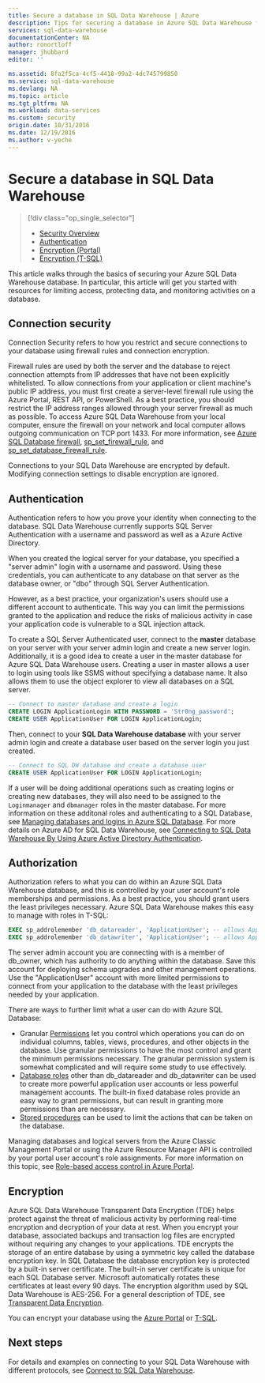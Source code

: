 ```yaml
---
title: Secure a database in SQL Data Warehouse | Azure
description: Tips for securing a database in Azure SQL Data Warehouse for developing solutions.
services: sql-data-warehouse
documentationCenter: NA
author: ronortloff
manager: jhubbard
editor: ''

ms.assetid: 8fa2f5ca-4cf5-4418-99a2-4dc745799850
ms.service: sql-data-warehouse
ms.devlang: NA
ms.topic: article
ms.tgt_pltfrm: NA
ms.workload: data-services
ms.custom: security
origin.date: 10/31/2016
ms.date: 12/19/2016
ms.author: v-yeche
---
```


# Secure a database in SQL Data Warehouse

> [!div class="op_single_selector"]
> * [Security Overview](sql-data-warehouse-overview-manage-security.md)
> * [Authentication](sql-data-warehouse-authentication.md)
> * [Encryption (Portal)](sql-data-warehouse-encryption-tde.md)
> * [Encryption (T-SQL)](sql-data-warehouse-encryption-tde-tsql.md)
> 
> 

This article walks through the basics of securing your Azure SQL Data Warehouse database. In particular, this article will get you started with resources for limiting access, protecting data, and monitoring activities on a database.

## Connection security
Connection Security refers to how you restrict and secure connections to your database using firewall rules and connection encryption.

Firewall rules are used by both the server and the database to reject connection attempts from IP addresses that have not been explicitly whitelisted. To allow connections from your application or client machine's public IP address, you must first create a server-level firewall rule using the Azure Portal, REST API, or PowerShell. As a best practice, you should restrict the IP address ranges allowed through your server firewall as much as possible.  To access Azure SQL Data Warehouse from your local computer, ensure the firewall on your network and local computer allows outgoing communication on TCP port 1433.  For more information, see [Azure SQL Database firewall][Azure SQL Database firewall], [sp_set_firewall_rule][sp_set_firewall_rule], and [sp_set_database_firewall_rule][sp_set_database_firewall_rule].

Connections to your SQL Data Warehouse are encrypted by default.  Modifying connection settings to disable encryption are ignored.

## Authentication
Authentication refers to how you prove your identity when connecting to the database. SQL Data Warehouse currently supports SQL Server Authentication with a username and password as well as a Azure Active Directory. 

When you created the logical server for your database, you specified a "server admin" login with a username and password. Using these credentials, you can authenticate to any database on that server as the database owner, or "dbo" through SQL Server Authentication.

However, as a best practice, your organization's users should use a different account to authenticate. This way you can limit the permissions granted to the application and reduce the risks of malicious activity in case your application code is vulnerable to a SQL injection attack. 

To create a SQL Server Authenticated user, connect to the **master** database on your server with your server admin login and create a new server login.  Additionally, it is a good idea to create a user in the master database for Azure SQL Data Warehouse users. Creating a user in master allows a user to login using tools like SSMS without specifying a database name.  It also allows them to use the object explorer to view all databases on a SQL server.

```sql
-- Connect to master database and create a login
CREATE LOGIN ApplicationLogin WITH PASSWORD = 'Str0ng_password';
CREATE USER ApplicationUser FOR LOGIN ApplicationLogin;
```

Then, connect to your **SQL Data Warehouse database** with your server admin login and create a database user based on the server login you just created.

```sql
-- Connect to SQL DW database and create a database user
CREATE USER ApplicationUser FOR LOGIN ApplicationLogin;
```

If a user will be doing additional operations such as creating logins or creating new databases, they will also need to be assigned to the `Loginmanager` and `dbmanager` roles in the master database. For more information on these additonal roles and authenticating to a SQL Database, see [Managing databases and logins in Azure SQL Database][Managing databases and logins in Azure SQL Database].  For more details on Azure AD for SQL Data Warehouse, see [Connecting to SQL Data Warehouse By Using Azure Active Directory Authentication][Connecting to SQL Data Warehouse By Using Azure Active Directory Authentication].

## Authorization
Authorization refers to what you can do within an Azure SQL Data Warehouse database, and this is controlled by your user account's role memberships and permissions. As a best practice, you should grant users the least privileges necessary. Azure SQL Data Warehouse makes this easy to manage with roles in T-SQL:

```sql
EXEC sp_addrolemember 'db_datareader', 'ApplicationUser'; -- allows ApplicationUser to read data
EXEC sp_addrolemember 'db_datawriter', 'ApplicationUser'; -- allows ApplicationUser to write data
```

The server admin account you are connecting with is a member of db_owner, which has authority to do anything within the database. Save this account for deploying schema upgrades and other management operations. Use the "ApplicationUser" account with more limited permissions to connect from your application to the database with the least privileges needed by your application.

There are ways to further limit what a user can do with Azure SQL Database:

* Granular [Permissions][Permissions] let you control which operations you can do on individual columns, tables, views, procedures, and other objects in the database. Use granular permissions to have the most control and grant the minimum permissions necessary. The granular permission system is somewhat complicated and will require some study to use effectively.
* [Database roles][Database roles] other than db_datareader and db_datawriter can be used to create more powerful application user accounts or less powerful management accounts. The built-in fixed database roles provide an easy way to grant permissions, but can result in granting more permissions than are necessary.
* [Stored procedures][Stored procedures] can be used to limit the actions that can be taken on the database.

Managing databases and logical servers from the Azure Classic Management Portal or using the Azure Resource Manager API is controlled by your portal user account's role assignments. For more information on this topic, see [Role-based access control in Azure Portal][Role-based access control in Azure Portal].

## Encryption
Azure SQL Data Warehouse Transparent Data Encryption (TDE) helps protect against the threat of malicious activity by performing real-time encryption and decryption of your data at rest.  When you encrypt your database, associated backups and transaction log files are encrypted without requiring any changes to your applications. TDE encrypts the storage of an entire database by using a symmetric key called the database encryption key. In SQL Database the database encryption key is protected by a built-in server certificate. The built-in server certificate is unique for each SQL Database server. Microsoft automatically rotates these certificates at least every 90 days. The encryption algorithm used by SQL Data Warehouse is AES-256. For a general description of TDE, see [Transparent Data Encryption][Transparent Data Encryption].

You can encrypt your database using the [Azure Portal][Encryption with Portal] or [T-SQL][Encryption with TSQL].

## Next steps
For details and examples on connecting to your SQL Data Warehouse with different protocols, see [Connect to SQL Data Warehouse][Connect to SQL Data Warehouse].

<!--Image references-->

<!--Article references-->
[Connect to SQL Data Warehouse]: ./sql-data-warehouse-connect-overview.md
[Encryption with Portal]: ./sql-data-warehouse-encryption-tde.md
[Encryption with TSQL]: ./sql-data-warehouse-encryption-tde-tsql.md
[Connecting to SQL Data Warehouse By Using Azure Active Directory Authentication]: ./sql-data-warehouse-authentication.md

<!--MSDN references-->
[Azure SQL Database firewall]: https://msdn.microsoft.com/library/ee621782.aspx
[sp_set_firewall_rule]: https://msdn.microsoft.com/library/dn270017.aspx
[sp_set_database_firewall_rule]: https://msdn.microsoft.com/library/dn270010.aspx
[Database roles]: https://msdn.microsoft.com/library/ms189121.aspx
[Managing databases and logins in Azure SQL Database]: https://msdn.microsoft.com/library/ee336235.aspx
[Permissions]: https://msdn.microsoft.com/library/ms191291.aspx
[Stored procedures]: https://msdn.microsoft.com/library/ms190782.aspx
[Transparent Data Encryption]: https://msdn.microsoft.com/library/bb934049.aspx
[Azure portal]: https://portal.azure.cn/

<!--Other Web references-->
[Role-based access control in Azure Portal]: /azure/role-based-access-control-configure